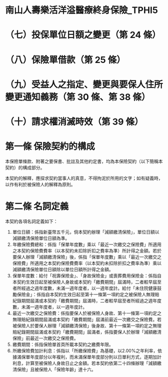 # 南山人壽樂活洋溢醫療終身保險_TPHI5

# （七）投保單位日額之變更（第 24 條）

# （八）保險單借款（第 25 條）

# （九）受益人之指定、變更與要保人住所變更通知義務（第 30 條、第 38 條）

# （十）請求權消滅時效（第 39 條）

# 第一條 保險契約的構成

本保險單條款、附著之要保書、批註及其他約定書，均為本保險契約（以下簡稱本契約）的構成部分。

本契約的解釋，應探求契約當事人的真意，不得拘泥於所用的文字；如有疑義時，以作有利於被保險人的解釋為原則。

# 第二條 名詞定義

本契約各項名詞定義如下：

1. 單位日額：係指新臺幣五千元，倘本契約辦理「減額繳清保險」，單位日額以減額繳清保險單位日額為準。
2. 年繳保險費總和：係指「保單年度數」乘以「最近一次繳交之保險費」所適用之本契約保險費費率（以本契約未扣除折扣之費率為準）所計得之金額。若於要保人辦理「減額繳清保險」後，係指「保單年度數」乘以「最近一次繳交之保險費」所適用之本契約保險費費率（以本契約未扣除折扣之費率為準）乘以減額繳清保險單位日額除以單位日額所計得之金額。
3. 保單年度數：給付「祝壽保險金」、「身故保險金」或喪葬費用保險金：係指自本契約生效日起至被保險人身故或本契約「繳費期間」屆滿時，二者較早屆至者所經過之週年度數，未滿一週年度者，以一週年度計。給付「未住院健康鼓勵保險金」：係指自本契約生效日起至第十一條第一項約定之被保險人無理賠紀錄期間屆滿或本契約「繳費期間」屆滿時，二者較早屆至者所經過之週年度數，未滿一週年度者，以一週年度計。
4. 最近一次繳交之保險費：係指要保人於被保險人身故、第十一條第一項約定之無理賠紀錄期間屆滿或本契約「繳費期間」屆滿前最近一次繳交之保險費。若被保險人於要保人辦理「減額繳清保險」後身故、第十一條第一項約定之無理賠紀錄期間屆滿或本契約「繳費期間」屆滿者，係指要保人於辦理「減額繳清保險」前最近一次繳交之保險費。
5. 繳費期間：係指保險單首頁所載本契約之繳費年限。
6. 所繳保險費加計利息：係指以「所繳保險費」為基礎，以2.00%之年利率，依據滿保單年度部分以年複利，而未滿保單年度部分則以日單利方式，逐期加計利息，計算至被保險人身故日止之金額。若本契約依第二十四條辦理「減額繳清保險」且被保險人「保險年齡」達十六。
